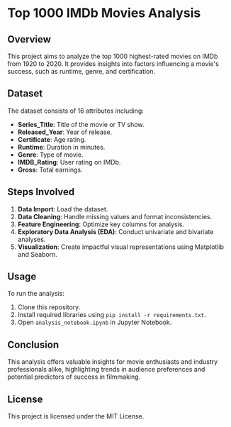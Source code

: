 # Top 1000 IMDb Movies Analysis

## Overview
This project aims to analyze the top 1000 highest-rated movies on IMDb from 1920 to 2020. It provides insights into factors influencing a movie's success, such as runtime, genre, and certification.

## Dataset
The dataset consists of 16 attributes including:
- **Series_Title**: Title of the movie or TV show.
- **Released_Year**: Year of release.
- **Certificate**: Age rating.
- **Runtime**: Duration in minutes.
- **Genre**: Type of movie.
- **IMDB_Rating**: User rating on IMDb.
- **Gross**: Total earnings.

## Steps Involved
1. **Data Import**: Load the dataset.
2. **Data Cleaning**: Handle missing values and format inconsistencies.
3. **Feature Engineering**: Optimize key columns for analysis.
4. **Exploratory Data Analysis (EDA)**: Conduct univariate and bivariate analyses.
5. **Visualization**: Create impactful visual representations using Matplotlib and Seaborn.

## Usage
To run the analysis:
1. Clone this repository.
2. Install required libraries using `pip install -r requirements.txt`.
3. Open `analysis_notebook.ipynb` in Jupyter Notebook.

## Conclusion
This analysis offers valuable insights for movie enthusiasts and industry professionals alike, highlighting trends in audience preferences and potential predictors of success in filmmaking.

## License
This project is licensed under the MIT License.
